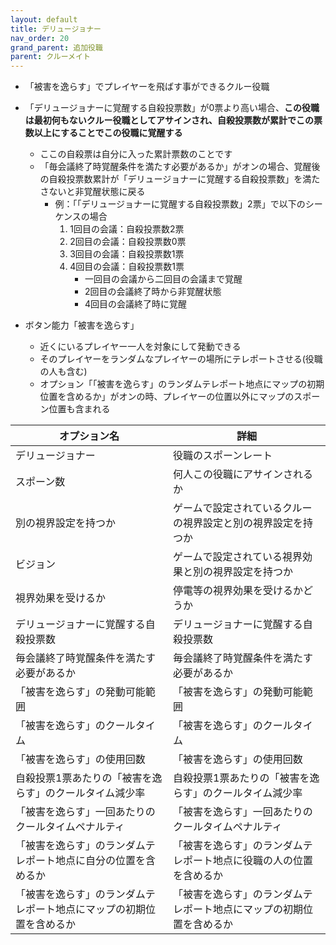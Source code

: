 ```yaml
---
layout: default
title: デリュージョナー
nav_order: 20
grand_parent: 追加役職
parent: クルーメイト
---
```


- 「被害を逸らす」でプレイヤーを飛ばす事ができるクルー役職
- 「デリュージョナーに覚醒する自殺投票数」が0票より高い場合、**この役職は最初何もないクルー役職としてアサインされ、自殺投票数が累計でこの票数以上にすることでこの役職に覚醒する**
  - ここの自殺票は自分に入った累計票数のことです
  - 「毎会議終了時覚醒条件を満たす必要があるか」がオンの場合、覚醒後の自殺投票数累計が「デリュージョナーに覚醒する自殺投票数」を満たさないと非覚醒状態に戻る
    - 例：「「デリュージョナーに覚醒する自殺投票数」2票」で以下のシーケンスの場合
      1. 1回目の会議：自殺投票数2票
      2. 2回目の会議：自殺投票数0票
      3. 3回目の会議：自殺投票数1票
      4. 4回目の会議：自殺投票数1票
         - 一回目の会議から二回目の会議まで覚醒
         - 2回目の会議終了時から非覚醒状態
         - 4回目の会議終了時に覚醒

- ボタン能力「被害を逸らす」
  - 近くにいるプレイヤー一人を対象にして発動できる
  - そのプレイヤーをランダムなプレイヤーの場所にテレポートさせる(役職の人も含む)
  - オプション「「被害を逸らす」のランダムテレポート地点にマップの初期位置を含めるか」がオンの時、プレイヤーの位置以外にマップのスポーン位置も含まれる


|  オプション名 |  詳細  |
| ---- | ---- |
| デリュージョナー  | 役職のスポーンレート |
| スポーン数  | 何人この役職にアサインされるか |
| 別の視界設定を持つか  |  ゲームで設定されているクルーの視界設定と別の視界設定を持つか  |
| ビジョン  |  ゲームで設定されている視界効果と別の視界設定を持つか  |
| 視界効果を受けるか  |  停電等の視界効果を受けるかどうか  |
| デリュージョナーに覚醒する自殺投票数  | デリュージョナーに覚醒する自殺投票数 |
| 毎会議終了時覚醒条件を満たす必要があるか | 毎会議終了時覚醒条件を満たす必要があるか  |
| 「被害を逸らす」の発動可能範囲 |「被害を逸らす」の発動可能範囲 |
| 「被害を逸らす」のクールタイム | 「被害を逸らす」のクールタイム |
| 「被害を逸らす」の使用回数 |「被害を逸らす」の使用回数 |
| 自殺投票1票あたりの「被害を逸らす」のクールタイム減少率 | 自殺投票1票あたりの「被害を逸らす」のクールタイム減少率 |
| 「被害を逸らす」一回あたりのクールタイムペナルティ | 「被害を逸らす」一回あたりのクールタイムペナルティ |
| 「被害を逸らす」のランダムテレポート地点に自分の位置を含めるか | 「被害を逸らす」のランダムテレポート地点に役職の人の位置を含めるか |
| 「被害を逸らす」のランダムテレポート地点にマップの初期位置を含めるか | 「被害を逸らす」のランダムテレポート地点にマップの初期位置を含めるか |
